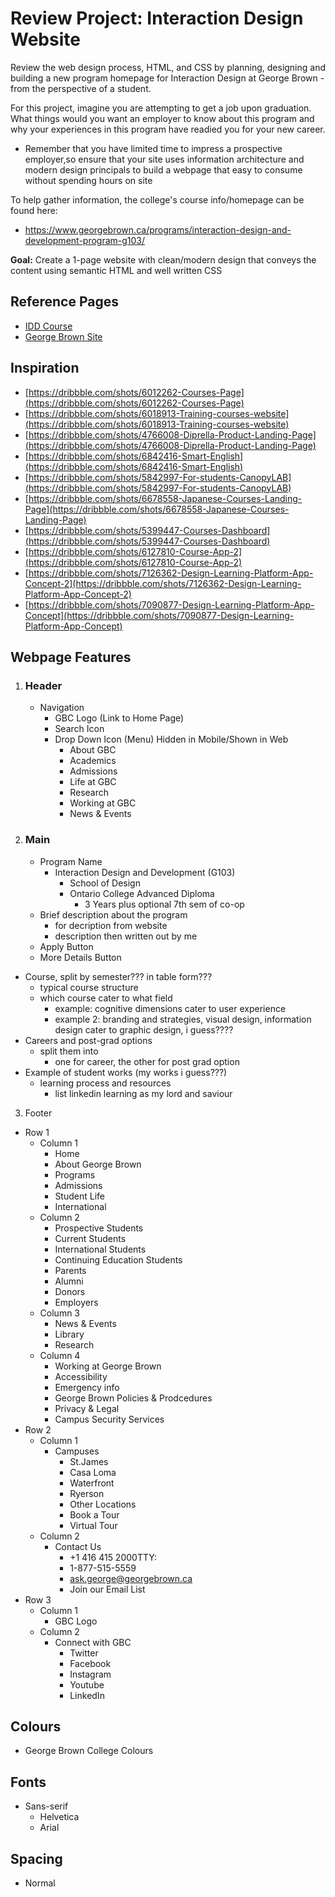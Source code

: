 # Review Project: Interaction Design Website
Review the web design process, HTML, and CSS by planning, designing and building a new program homepage for Interaction Design at George Brown - from the perspective of a student.

For this project, imagine you are attempting to get a job upon graduation. What things would you want an employer to know about this program and why your experiences in this program have readied you for your new career.
- Remember that you have limited time to impress a prospective employer,so ensure that your site uses information architecture and modern design principals to build a webpage that easy to consume without spending hours on site

To help gather information, the college's course info/homepage can be found here:
- https://www.georgebrown.ca/programs/interaction-design-and-development-program-g103/

**Goal:** Create a 1-page website with clean/modern design that conveys the content using semantic HTML and well written CSS

## Reference Pages
- [IDD Course](https://www.georgebrown.ca/programs/interaction-design-and-development-program-g103/)
- [George Brown Site](https://www.georgebrown.ca/)

## Inspiration
- [https://dribbble.com/shots/6012262-Courses-Page](https://dribbble.com/shots/6012262-Courses-Page)
- [https://dribbble.com/shots/6018913-Training-courses-website](https://dribbble.com/shots/6018913-Training-courses-website)
- [https://dribbble.com/shots/4766008-Diprella-Product-Landing-Page](https://dribbble.com/shots/4766008-Diprella-Product-Landing-Page)
- [https://dribbble.com/shots/6842416-Smart-English](https://dribbble.com/shots/6842416-Smart-English)
- [https://dribbble.com/shots/5842997-For-students-CanopyLAB](https://dribbble.com/shots/5842997-For-students-CanopyLAB)
- [https://dribbble.com/shots/6678558-Japanese-Courses-Landing-Page](https://dribbble.com/shots/6678558-Japanese-Courses-Landing-Page)
- [https://dribbble.com/shots/5399447-Courses-Dashboard](https://dribbble.com/shots/5399447-Courses-Dashboard)
- [https://dribbble.com/shots/6127810-Course-App-2](https://dribbble.com/shots/6127810-Course-App-2)
- [https://dribbble.com/shots/7126362-Design-Learning-Platform-App-Concept-2](https://dribbble.com/shots/7126362-Design-Learning-Platform-App-Concept-2)
- [https://dribbble.com/shots/7090877-Design-Learning-Platform-App-Concept](https://dribbble.com/shots/7090877-Design-Learning-Platform-App-Concept)

## Webpage Features
1. ### Header
    - Navigation
        - GBC Logo (Link to Home Page)
        - Search Icon 
        - Drop Down Icon (Menu) Hidden in Mobile/Shown in Web
            - About GBC
            - Academics
            - Admissions
            - Life at GBC
            - Research
            - Working at GBC
            - News & Events
2. ### Main 
    - Program Name
        - Interaction Design and Development (G103)
            - School of Design
            - Ontario College Advanced Diploma
                - 3 Years plus optional 7th sem of co-op
    - Brief description about the program
      - for decription from website
      - description then written out by me
    - Apply Button 
    - More Details Button
  - Course, split by semester??? in table form???
    - typical course structure
    - which course cater to what field
      - example: cognitive dimensions cater to user experience
      - example 2: branding and strategies, visual design, information design cater to graphic design, i guess????
  - Careers and post-grad options
      - split them into
          - one for career, the other for post grad option
  - Example of student works (my works i guess???)
    - learning process and resources
      - list linkedin learning as my lord and saviour

3. Footer
  - Row 1
    - Column 1
      - Home
      - About George Brown
      - Programs
      - Admissions
      - Student Life
      - International
    - Column 2
      - Prospective Students
      - Current Students
      - International Students
      - Continuing Education Students
      - Parents
      - Alumni
      - Donors
      - Employers
    - Column 3
      - News & Events
      - Library
      - Research
    - Column 4
      - Working at George Brown
      - Accessibility
      - Emergency info
      - George Brown Policies & Prodcedures
      - Privacy & Legal
      - Campus Security Services
  - Row 2
    - Column 1
      - Campuses
        - St.James
        - Casa Loma
        - Waterfront
        - Ryerson
        - Other Locations
        - Book a Tour
        - Virtual Tour
    - Column 2
      - Contact Us
        - +1 416 415 2000TTY:
        - 1-877-515-5559
        - ask.george@georgebrown.ca
        - Join our Email List
  - Row 3
    - Column 1
      - GBC Logo
    - Column 2
      - Connect with GBC
        - Twitter
        - Facebook
        - Instagram
        - Youtube
        - LinkedIn

## Colours
- George Brown College Colours

## Fonts
- Sans-serif
  - Helvetica
  - Arial

## Spacing
- Normal